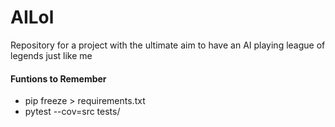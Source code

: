 AILol
==================
Repository for a project with the ultimate aim to have an AI playing league of legends just like me

#### Funtions to Remember
- pip freeze > requirements.txt
- pytest --cov=src tests/
